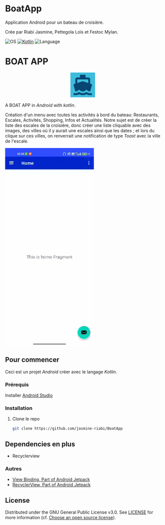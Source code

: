# BoatApp

Application Android pour un bateau de croisière.

Crée par Riabi Jasmine, Pettegola Loïs et Festoc Mylan.

![OS](https://badgen.net/badge/OS/Android?icon=https://raw.githubusercontent.com/androiddevnotes/awesome-android-kotlin-apps/master/assets/android.svg&color=3ddc84)
[![Kotlin](https://img.shields.io/badge/Kotlin-1.1.2-blue.svg)](http://kotlinlang.org)
![Language](https://img.shields.io/github/languages/top/cortinico/kotlin-android-template?color=blue&logo=kotlin)

# BOAT APP

<p align="center">
  <img src="app/src/main/ic_launcher-playstore.png" alt="Basic UI logo" width="80" height="80">
</p>

A BOAT APP in _Android_ with _kotlin_.

Création d'un menu avec toutes les activités à bord du bateau: Restaurants, Escales, Activités, Shopping, Infos et Actualités.
Notre sujet est de créer la liste des escales de la croisière, donc créer une liste cliquable avec des images, des villes où il y aurait une escales ainsi que les dates ; et lors du clique sur ces villes, on renverrait une notification de type _Toast_ avec la ville de l'escale.


![GIF demo](app/src/main/boatapp.gif)

## Pour commencer

Ceci est un projet _Android_ créer avec le langage _Kotlin_.

### Prérequis

Installer [Android Studio](https://developer.android.com/studio)

### Installation

1. Clone le repo
   ```sh
   git clone https://github.com/jasmine-riabi/BoatApp
   ```

## Dependencies en plus
  * Recyclerview

### Autres
  * [View Binding, Part of Android Jetpack](https://developer.android.com/topic/libraries/view-binding)
  * [RecyclerView, Part of Android Jetpack](https://developer.android.com/jetpack/androidx/releases/recyclerview)

## License

Distributed under the GNU General Public License v3.0. See [LICENSE](https://github.com/jasmine-riabi/BoatApp/blob/master/LICENSE) for more information (cf. [Choose an open source license](https://choosealicense.com/)).


